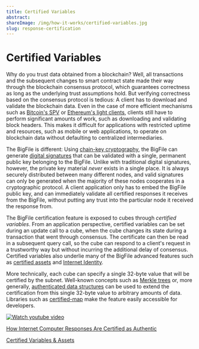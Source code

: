 ```yaml
---
title: Certified Variables
abstract:
shareImage: /img/how-it-works/certified-variables.jpg
slug: response-certification
---
```


# Certified Variables

Why do you trust data obtained from a blockchain? Well, all transactions and the subsequent changes to smart contract state made their way through the blockchain consensus protocol, which guarantees correctness as long as the underlying trust assumptions hold. But verifying correctness based on the consensus protocol is tedious: A client has to download and validate the blockchain data. Even in the case of more efficient mechanisms such as [Bitcoin's SPV](https://en.bitcoinwiki.org/wiki/Simplified_Payment_Verification) or [Ethereum's light clients](https://geth.ethereum.org/docs/interface/les), clients still have to perform significant amounts of work, such as downloading and validating block headers. This makes it difficult for applications with restricted uptime and resources, such as mobile or web applications, to operate on blockchain data without defaulting to centralized intermediaries.

The BigFile is different: Using [chain-key cryptography](/how-it-works/chain-key-technology), the BigFile can generate [digital signatures](https://en.wikipedia.org/wiki/Digital_signature) that can be validated with a single, permanent public key belonging to the BigFile. Unlike with traditional digital signatures, however, the private key material _never_ exists in a single place. It is always securely distributed between many different nodes, and valid signatures can only be generated when the majority of these nodes cooperates in a cryptographic protocol. A client application only has to embed the BigFile public key, and can immediately validate all certified responses it receives from the BigFile, without putting any trust into the particular node it received the response from.

The BigFile certification feature is exposed to cubes through _certified variables_. From an application perspective, certified variables can be set during an update call to a cube, when the cube changes its state during a transaction that went through consensus. The certificate can then be read in a subsequent query call, so the cube can respond to a client's request in a trustworthy way but without incurring the additional delay of consensus. Certified variables also underlie many of the BigFile advanced features such as [certified assets](/how-it-works/asset-certification/) and [Internet Identity](/how-it-works/web-authentication-identity/).

More technically, each cube can specify a single 32-byte value that will be certified by the subnet. Well-known concepts such as [Merkle trees](https://en.wikipedia.org/wiki/Merkle_tree) or, more generally, [authenticated data structures](https://cs.brown.edu/research/pubs/pdfs/2003/Tamassia-2003-ADS.pdf) can be used to extend the certification from this single 32-byte value to arbitrary amounts of data. Libraries such as [certified-map](https://github.com/dfinity/cdk-rs/tree/main/library/ic-certified-map) make the feature easily accessible for developers.

[![Watch youtube video](https://i.ytimg.com/vi/3mZHEfICi_U/maxresdefault.jpg)](https://www.youtube.com/watch?v=3mZHEfICi_U)

[How Internet Computer Responses Are Certified as Authentic](https://medium.com/dfinity/how-internet-computer-responses-are-certified-as-authentic-2ff1bb1ea659?)

[Certified Variables & Assets](https://assets.ctfassets.net/ywqk17d3hsnp/7AaD21HKM8kV3GguC8qWB4/5023bc305edb6fa3bd4aa593e72335c2/2021-06-10_Certified_variables_and_assets__1_.pdf)
